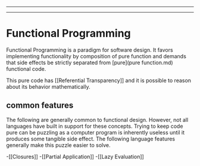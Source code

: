 
---
---
# Functional Programming
Functional Programming is a paradigm for software design. It favors implementing functionality by composition of pure function and demands that side effects be strictly separated from [pure](pure function.md) functional code.

This pure code has [[Referential Transparency]] and it is possible to reason about its behavior mathematically.

## common features
The following are generally common to functional design. However, not all languages have built in support for these concepts. Trying to keep code pure can be puzzling as a computer program is inherently useless until it produces some tangible side effect. The following language features generally make this puzzle easier to solve.

-[[Closures]]
-[[Partial Application]]
-[[Lazy Evaluation]]